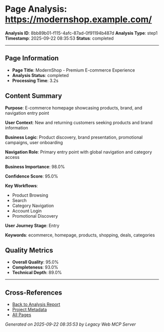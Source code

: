 # Page Analysis: https://modernshop.example.com/

**Analysis ID**: 8bb89b01-f115-4afc-87ad-0f91194b487d
**Analysis Type**: step1
**Timestamp**: 2025-09-22 08:35:53
**Status**: completed

---

## Page Information

- **Page Title**: ModernShop - Premium E-commerce Experience
- **Analysis Status**: completed
- **Processing Time**: 3.2s

## Content Summary

**Purpose**: E-commerce homepage showcasing products, brand, and navigation entry point

**User Context**: New and returning customers seeking products and brand information

**Business Logic**: Product discovery, brand presentation, promotional campaigns, user onboarding

**Navigation Role**: Primary entry point with global navigation and category access

**Business Importance**: 98.0%

**Confidence Score**: 95.0%

**Key Workflows**:
- Product Browsing
- Search
- Category Navigation
- Account Login
- Promotional Discovery

**User Journey Stage**: Entry

**Keywords**: ecommerce, homepage, products, shopping, deals, categories

## Quality Metrics

- **Overall Quality**: 95.0%
- **Completeness**: 93.0%
- **Technical Depth**: 89.0%

---

## Cross-References

- [Back to Analysis Report](../analysis-report.md)
- [Project Metadata](../analysis-metadata.json)
- [All Pages](./)

*Generated on 2025-09-22 08:35:53 by Legacy Web MCP Server*
